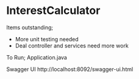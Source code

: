 # InterestCalculator

Items outstanding;
- More unit testing needed
- Deal controller and services need more work


To Run;
Application.java

Swagger UI
http://localhost:8092/swagger-ui.html
